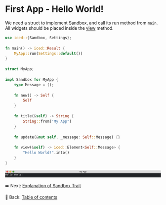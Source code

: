 # First App - Hello World!

We need a struct to implement [Sandbox](https://docs.rs/iced/0.12.1/iced/trait.Sandbox.html), and call its [run](https://docs.rs/iced/0.12.1/iced/trait.Sandbox.html#method.run) method from `main`.
All widgets should be placed inside the [view](https://docs.rs/iced/0.12.1/iced/trait.Sandbox.html#tymethod.view) method.

```rust
use iced::{Sandbox, Settings};

fn main() -> iced::Result {
    MyApp::run(Settings::default())
}

struct MyApp;

impl Sandbox for MyApp {
    type Message = ();

    fn new() -> Self {
        Self
    }

    fn title(&self) -> String {
        String::from("My App")
    }

    fn update(&mut self, _message: Self::Message) {}

    fn view(&self) -> iced::Element<Self::Message> {
        "Hello World!".into()
    }
}
```

![First app](./pic/first_app.png)

:arrow_right:  Next: [Explanation of Sandbox Trait](./explanation_of_sandbox_trait.md)

:blue_book: Back: [Table of contents](./../README.md)
